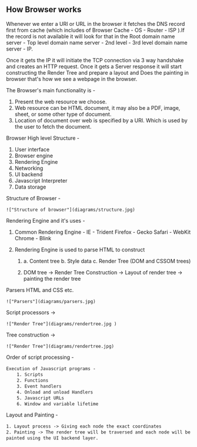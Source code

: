 ## How Browser works 

Whenever we enter a URI or URL in the browser it fetches the DNS record first from cache (which includes of Browser Cache - OS - Router - ISP ).If the record is not available it will look for that in the Root domain name server - Top level domain name server - 2nd level - 3rd level domain name server - IP.

Once it gets the IP it will initiate the TCP connection via 3 way handshake and creates an HTTP request. Once it gets a Server response it will start constructing the Render Tree and prepare a layout and Does the painting in browser that's how we see a webpage in the browser.


The Browser's main functionality is - 
1. Present the web resource we choose.
2. Web resource can be HTML document, it may also be a PDF, image, sheet, or some other type of document.
3. Location of document over web is specified by a URI. Which is used by the user to fetch the document.


Browser High level Structure -

1. User interface
2. Browser engine
3. Rendering Engine
4. Networking
5. UI backend
6. Javascript Interpreter
7. Data storage

Structure of Browser -

	!["Structure of browser"](diagrams/structure.jpg)
    

Rendering Engine and it's uses -

1. Common Rendering Engine - IE - Trident
	Firefox - Gecko
	Safari - WebKit
	Chrome - Blink

2. Rendering Engine is used to parse HTML to construct

	1. a. Content tree  b. Style data c. Render Tree (DOM and CSSOM trees)

	2. DOM tree -> Render Tree Construction -> Layout of render tree -> painting the render tree


Parsers HTML and CSS etc.

	!["Parsers"](diagrams/parsers.jpg)


Script processors ->

	!["Render Tree"](diagrams/rendertree.jpg )


Tree construction -> 

	!["Render Tree"](diagrams/rendertree.jpg)


Order of script processing - 

	Execution of Javascript programs - 
		1. Scripts
		2. Functions 
		3. Event handlers
		4. Onload and unload Handlers
		5. Javascript URLs
		6. Window and variable lifetime


Layout and Painting - 

	1. Layout process -> Giving each node the exact coordinates
	2. Painting -> The render tree will be traversed and each node will be painted using the UI backend layer.